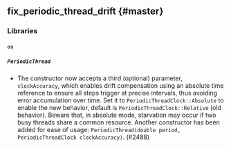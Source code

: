 fix_periodic_thread_drift {#master}
-----------

### Libraries

#### `os`

##### `PeriodicThread`

* The constructor now accepts a third (optional) parameter, `clockAccuracy`,
  which enables drift compensation using an absolute time reference to ensure
  all steps trigger at precise intervals, thus avoiding error accumulation over
  time. Set it to `PeriodicThreadClock::Absolute` to enable the new behavior,
  default is `PeriodicThreadClock::Relative` (old behavior). Beware that, in
  absolute mode, starvation may occur if two busy threads share a common
  resource. Another constructor has been added for ease of usage:
  `PeriodicThread(double period, PeriodicThreadClock clockAccuracy)`. (#2488)